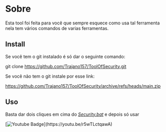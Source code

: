 # Sobre

Esta tool foi feita para você que sempre esquece como usa tal ferramenta nela
tem vários comandos de varias ferramentas.

## Install
Se você tem o git instalado é só dar o seguinte comando:

git clone https://github.com/Trajano157/ToolOfSecurity.git

Se você não tem o git instale por esse link:

https://github.com/Trajano157/ToolOfSecurity/archive/refs/heads/main.zip

## Uso
Basta dar dois cliques em cima do *[Security.bat](https://github.com/Trajano157/ToolOfSecurity/blob/main/Security.bat "Security.bat")* 
e depois só usar 



[![Youtube Badge](https://img.shields.io/badge/-Youtube-FF0000?style=flat-square&labelColor=FF0000&logo=youtube&logoColor=white&link(https://youtu.be/r5wTLctqawA))](https://youtu.be/r5wTLctqawA)
